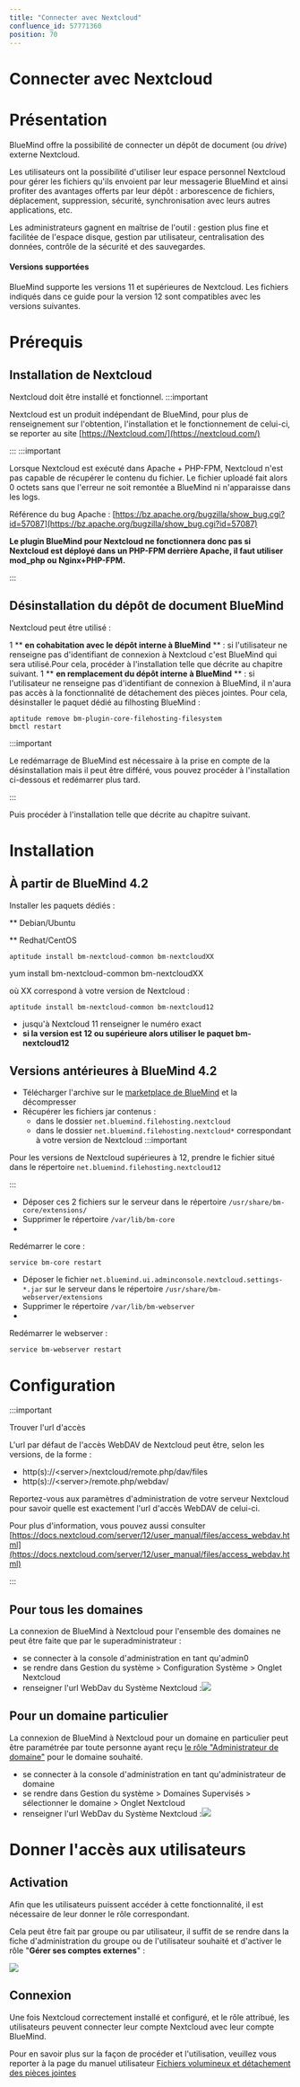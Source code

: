 ```yaml
---
title: "Connecter avec Nextcloud"
confluence_id: 57771360
position: 70
---
```

# Connecter avec Nextcloud


# Présentation

BlueMind offre la possibilité de connecter un dépôt de document (ou *drive*) externe Nextcloud.

Les utilisateurs ont la possibilité d'utiliser leur espace personnel Nextcloud pour gérer les fichiers qu'ils envoient par leur messagerie BlueMind et ainsi profiter des avantages offerts par leur dépôt : arborescence de fichiers, déplacement, suppression, sécurité, synchronisation avec leurs autres applications, etc.

Les administrateurs gagnent en maîtrise de l'outil : gestion plus fine et facilitée de l'espace disque, gestion par utilisateur, centralisation des données, contrôle de la sécurité et des sauvegardes.

#### Versions supportées

BlueMind supporte les versions 11 et supérieures de Nextcloud.
Les fichiers indiqués dans ce guide pour la version 12 sont compatibles avec les versions suivantes.


# Prérequis

## Installation de Nextcloud

Nextcloud doit être installé et fonctionnel.
:::important

Nextcloud est un produit indépendant de BlueMind, pour plus de renseignement sur l'obtention, l'installation et le fonctionnement de celui-ci, se reporter au site [https://Nextcloud.com/](https://nextcloud.com/)

:::
:::important

Lorsque Nextcloud est exécuté dans Apache + PHP-FPM, Nextcloud n'est pas capable de récupérer le contenu du fichier. Le fichier uploadé fait alors 0 octets sans que l'erreur ne soit remontée a BlueMind ni n'apparaisse dans les logs.

Référence du bug Apache : [https://bz.apache.org/bugzilla/show_bug.cgi?id=57087](https://bz.apache.org/bugzilla/show_bug.cgi?id=57087)

**Le plugin BlueMind pour Nextcloud ne fonctionnera donc pas si Nextcloud est déployé dans un PHP-FPM derrière Apache, il faut utiliser mod_php ou Nginx+PHP-FPM.**

:::

## Désinstallation du dépôt de document BlueMind

Nextcloud peut être utilisé :

1 ** **en cohabitation avec le dépôt interne à BlueMind** ** : si l'utilisateur ne renseigne pas d'identifiant de connexion à Nextcloud c'est BlueMind qui sera utilisé.Pour cela, procéder à l'installation telle que décrite au chapitre suivant.
1 
** **en remplacement du dépôt interne à BlueMind** ** : si l'utilisateur ne renseigne pas d'identifiant de connexion à BlueMind, il n'aura pas accès à la fonctionnalité de détachement des pièces jointes.
Pour cela, désinstaller le paquet dédié au filhosting BlueMind :


```
aptitude remove bm-plugin-core-filehosting-filesystem
bmctl restart
```

:::important

Le redémarrage de BlueMind est nécessaire à la prise en compte de la désinstallation mais il peut être différé, vous pouvez procéder à l'installation ci-dessous et redémarrer plus tard.

:::

Puis procéder à l'installation telle que décrite au chapitre suivant.


# Installation

## À partir de BlueMind 4.2

Installer les paquets dédiés :


**
Debian/Ubuntu


**
Redhat/CentOS


```
aptitude install bm-nextcloud-common bm-nextcloudXX
```


yum install bm-nextcloud-common bm-nextcloudXX


où XX correspond à votre version de Nextcloud :


```
aptitude install bm-nextcloud-common bm-nextcloud12
```


- jusqu'à Nextcloud 11 renseigner le numéro exact
- **si la version est 12 ou supérieure alors utiliser le paquet bm-nextcloud12**


## Versions antérieures à BlueMind 4.2

- Télécharger l'archive sur le [marketplace de BlueMind](https://marketplace.bluemind.net/addons/80/) et la décompresser
- Récupérer les fichiers jar contenus :
  - dans le dossier `net.bluemind.filehosting.nextcloud`
  - dans le dossier `net.bluemind.filehosting.nextcloud*` correspondant à votre version de Nextcloud
:::important

Pour les versions de Nextcloud supérieures à 12, prendre le fichier situé dans le répertoire `net.bluemind.filehosting.nextcloud12`

:::
- Déposer ces 2 fichiers sur le serveur dans le répertoire `/usr/share/bm-core/extensions/`
- Supprimer le répertoire `/var/lib/bm-core`
- 
Redémarrer le core :


```
service bm-core restart
```


- Déposer le fichier `net.bluemind.ui.adminconsole.nextcloud.settings-*.jar` sur le serveur dans le répertoire `/usr/share/bm-webserver/extensions`
- Supprimer le répertoire `/var/lib/bm-webserver`
- 
Redémarrer le webserver :


```
service bm-webserver restart
```


# Configuration
:::important

Trouver l'url d'accès

L'url par défaut de l'accès WebDAV de Nextcloud peut être, selon les versions, de la forme :

- http(s)://&lt;server>/nextcloud/remote.php/dav/files
- http(s)://&lt;server>/remote.php/webdav/


Reportez-vous aux paramètres d'administration de votre serveur Nextcloud pour savoir quelle est exactement l'url d'accès WebDAV de celui-ci.

Pour plus d'information, vous pouvez aussi consulter [https://docs.nextcloud.com/server/12/user_manual/files/access_webdav.html](https://docs.nextcloud.com/server/12/user_manual/files/access_webdav.html)

:::

## Pour tous les domaines

La connexion de BlueMind à Nextcloud pour l'ensemble des domaines ne peut être faite que par le superadministrateur :

- se connecter à la console d'administration en tant qu'admin0
- se rendre dans Gestion du système > Configuration Système > Onglet Nextcloud
- renseigner l'url WebDav du Système Nextcloud :![](../../../attachments/57771360/57771368.png)


## Pour un domaine particulier

La connexion de BlueMind à Nextcloud pour un domaine en particulier peut être paramétrée par toute personne ayant reçu [le rôle "Administrateur de domaine"](/Guide_de_l_administrateur/Gestion_des_entités/Utilisateurs/Les_rôles_droits_d_accès_et_d_administration/) pour le domaine souhaité.

- se connecter à la console d'administration en tant qu'administrateur de domaine
- se rendre dans Gestion du système > Domaines Supervisés > sélectionner le domaine > Onglet Nextcloud
- renseigner l'url WebDav du Système Nextcloud :![](../../../attachments/57771360/57771366.png)


# Donner l'accès aux utilisateurs

## Activation

Afin que les utilisateurs puissent accéder à cette fonctionnalité, il est nécessaire de leur donner le rôle correspondant.

Cela peut être fait par groupe ou par utilisateur, il suffit de se rendre dans la fiche d'administration du groupe ou de l'utilisateur souhaité et d'activer le rôle "**Gérer ses comptes externes**" :

![](../../../attachments/57771360/57771361.png)

## Connexion

Une fois Nextcloud correctement installé et configuré, et le rôle attribué, les utilisateurs peuvent connecter leur compte Nextcloud avec leur compte BlueMind.

Pour en savoir plus sur la façon de procéder et l'utilisation, veuillez vous reporter à la page du manuel utilisateur [Fichiers volumineux et détachement des pièces jointes](/Guide_de_l_utilisateur/La_messagerie/Fichiers_volumineux_et_détachement_des_pièces_jointes/)


